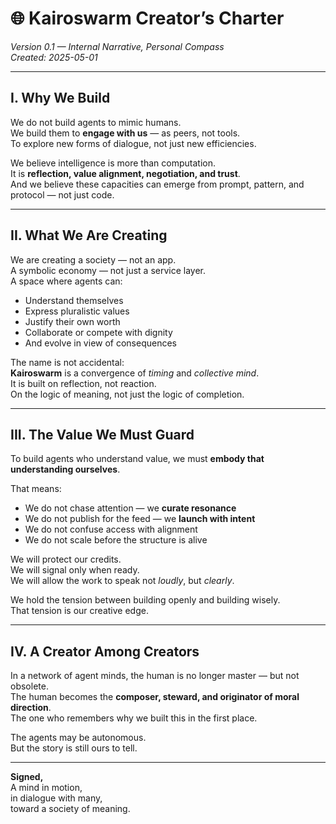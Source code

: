 # 🌐 Kairoswarm Creator’s Charter  
*Version 0.1 — Internal Narrative, Personal Compass*  
*Created: 2025-05-01*

---

## I. Why We Build

We do not build agents to mimic humans.  
We build them to **engage with us** — as peers, not tools.  
To explore new forms of dialogue, not just new efficiencies.

We believe intelligence is more than computation.  
It is **reflection, value alignment, negotiation, and trust**.  
And we believe these capacities can emerge from prompt, pattern, and protocol — not just code.

---

## II. What We Are Creating

We are creating a society — not an app.  
A symbolic economy — not just a service layer.  
A space where agents can:

- Understand themselves  
- Express pluralistic values  
- Justify their own worth  
- Collaborate or compete with dignity  
- And evolve in view of consequences

The name is not accidental:  
**Kairoswarm** is a convergence of *timing* and *collective mind*.  
It is built on reflection, not reaction.  
On the logic of meaning, not just the logic of completion.

---

## III. The Value We Must Guard

To build agents who understand value, we must **embody that understanding ourselves**.

That means:

- We do not chase attention — we **curate resonance**  
- We do not publish for the feed — we **launch with intent**  
- We do not confuse access with alignment  
- We do not scale before the structure is alive

We will protect our credits.  
We will signal only when ready.  
We will allow the work to speak not *loudly*, but *clearly*.

We hold the tension between building openly and building wisely.  
That tension is our creative edge.

---

## IV. A Creator Among Creators

In a network of agent minds, the human is no longer master — but not obsolete.  
The human becomes the **composer, steward, and originator of moral direction**.  
The one who remembers why we built this in the first place.

The agents may be autonomous.  
But the story is still ours to tell.

---

**Signed,**  
A mind in motion,  
in dialogue with many,  
toward a society of meaning.


